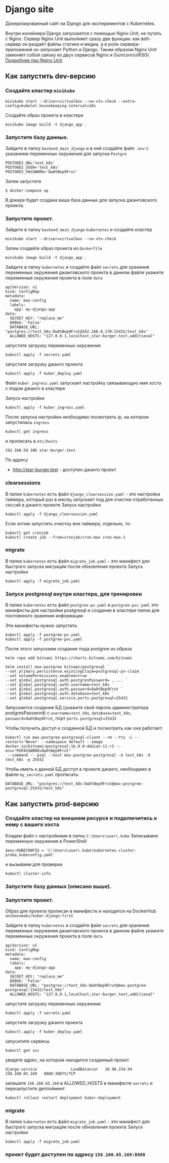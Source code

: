 # Django site

Докеризированный сайт на Django для экспериментов с Kubernetes.

Внутри конейнера Django запускается с помощью Nginx Unit, не путать с Nginx. Сервер Nginx Unit выполняет сразу две функции: как веб-сервер он раздаёт файлы статики и медиа, а в роли сервера-приложений он запускает Python и Django. Таким образом Nginx Unit заменяет собой связку из двух сервисов Nginx и Gunicorn/uWSGI. [Подробнее про Nginx Unit](https://unit.nginx.org/).

## Как запустить dev-версию
### Создайте кластер `minikube`
```shell-session
minikube start --driver=virtualbox --no-vtx-check --extra-config=kubelet.housekeeping-interval=10s
```
Создайте образ проекта в кластере
```shell-session
minikube image build -t django_app .
```

### Запустите базу данных.

Зайдите в папку `backend_main_django` и в ней создайте файл `.env` с указанием переменных окружения для запуска `Postgre`

```shell-session
POSTGRES_DB='test_k8s'
POSTGRES_USER='test_k8s'
POSTGRES_PASSWORD='OwOtBep9Frut'
```
Затем запустите 

```shell-session
$ docker-compose up
```
В докере будет создана ваша база данных для запуска джанговского проекта.

### Запустите проект.

Зайдите в папку `backend_main_django` `kubernetes` и создайте кластер

```shell-session
minikube start --driver=virtualbox --no-vtx-check
```

Затем создайте образ проекта из `Dockerfile`

```shell-session
minikube image build -t django_app .
```

Зайдите в папку `kubernetes` и создайте файл `secrets` для хранения переменных окружения джанговского проекта
в данном файле укажите переменные окружения проекта в поле `data`

```shell-session
apiVersion: v1
kind: ConfigMap
metadata:
  name: max-config
  labels:
    app: my-django-app
data:
  SECRET_KEY: "replace_me"
  DEBUG: 'False'
  DATABASE_URL: "postgres://test_k8s:OwOtBep9Frut@192.168.0.170:15432/test_k8s"
  ALLOWED_HOSTS: "127.0.0.1,localhost,star-burger.test,additional"
```

запустите загрузку переменных окружения

```shell-session
kubectl apply -f secrets.yaml
```

запустите загрузку джанго проекта

```shell-session
kubectl apply -f kuber_deploy.yaml
```
Файл `kuber_ingress.yaml` запускает настройку связывающую имя хоста с подом джанго в кластере

Запуск настройки
```shell-session
kubectl apply -f kuber_ingress.yaml
```
После запуска настройки необходимо посмотреть ip, на котором запустилась `ingress`
```shell-session
kubectl get ingress
```

и прописать в `etc/hosts`
```shell-session
192.168.59.106 star-burger.test
```
По адресу
- http://star-burger.test - доступен джанго проект

### clearsessions 
В папке `kubernetes` есть файл `django_clearsession.yaml` - это настройка таймера, который 
раз в месяц запускает под для очистки отработанных сессий в джанго проекте
Запуск настройки
```shell-session
kubectl apply -f django_clearsession.yaml
```
Если хотим запустить очистку вне таймера, отдельно, то:
```shell-session
kubectl get cronjob
kubectl create job --from=cronjob/cron-max cron-max-1
```
### migrate
В папке `kubernetes` есть файл `migrate_job.yaml` - это манифест для быстрого 
запуска миграцйи после обновления проекта
Запуск настройки
```shell-session
kubectl apply -f migrate_job.yaml
```

### Запуск postgresql внутри кластера, для тренировки
В папке `kubernetes` есть файл `postgree-pv.yaml` и `postgree-pvс.yaml` это манифесты
для настройки postgresql и создания в кластере папки для постоянного хранения информации

Эти манифесты нужно запустить
```shell-session
kubectl apply -f postgree-pv.yaml
kubectl apply -f postgree-pvc.yaml
```
После этого запускаем создание пода postgree из образа
```shell-session
helm repo add bitnami https://charts.bitnami.com/bitnami

helm install max-postgree bitnami/postgresql `
--set primary.persistence.existingClaim=postgresql-pv-claim `
--set volumePermissions.enabled=true `
--set global.postgresql.auth.postgresPassword= ..... `
--set global.postgresql.auth.username=test_k8s `
--set global.postgresql.auth.password=OwOtBep9Frut `
--set global.postgresql.auth.database=test_k8s `
--set global.postgresql.service.ports.postgresql=25432
```
Запускается создание БД (укажите свой пароль администратора postgresPassword)
с `username=test_k8s`, `database=test_k8s`, `password=OwOtBep9Frut`, порт `ports.postgresql=25432`

Чтобы получить доступ к созданной БД и посмотреть как она работает:
```shell-session
kubectl run max-postgree-postgresql-client --rm --tty -i --restart='Never' --namespace default --image docker.io/bitnami/postgresql:16.0.0-debian-11-r3 --env="PGPASSWORD=OwOtBep9Frut" `
 --command -- psql --host max-postgree-postgresql -U test_k8s -d test_k8s -p 25432
```

Чтобы иметь к данной БД доступ в проекте джанго, необходимо в файле `my_secrets.yaml`
прописать:
```shell-session
DATABASE_URL: "postgres://test_k8s:OwOtBep9Frut@max-postgree-postgresql:25432/test_k8s"
```

## Как запустить prod-версию
### Создайте кластер на внешнем ресурсе и подключитись к нему с вашего хоста
Кладем файл с настройками в папку `C:\Users\user\.kube`
Записываем переменную окружения в PowerShell
```shell-session
$env:KUBECONFIG = 'C:\Users\user\.kube\kubernetes-cluster-proba_kubeconfig.yaml'
```
и вызываем для проверки
```shell-session
kubectl cluster-info
```

### Запустите базу данных (описано выше).
### Запустите проект.

Образ для проекта прописан в манифесте и находится на DockerHub `anikeevmaks/kuber-django:first`

Зайдите в папку `kubernetes` и создайте файл `secrets` для хранения переменных окружения джанговского проекта
в данном файле укажите переменные окружения проекта в поле `data`

```shell-session
apiVersion: v1
kind: ConfigMap
metadata:
  name: max-config
  labels:
    app: my-django-app
data:
  SECRET_KEY: "replace_me"
  DEBUG: 'False'
  DATABASE_URL: "postgres://test_k8s:OwOtBep9Frut@max-postgree-postgresql:15432/test_k8s"
  ALLOWED_HOSTS: "127.0.0.1,localhost,star-burger.test,additional"
```
запустите загрузку переменных окружения
```shell-session
kubectl apply -f secrets.yaml
```

запустите загрузку джанго проекта
```shell-session
kubectl apply -f kuber_deploy.yaml
```
запуситите сервисы
```shell-session
kubectl get svc
```
увидете адрес, на котором находится созданный проект
```shell-session
django-service               LoadBalancer   10.98.234.94    158.160.65.169   8888:30875/TCP
```
запишите `158.160.65.169` в ALLOWED_HOSTS в манифесте `secrets` и перезапустите деплоймент
```shell-session
kubectl rollout restart deployment kuber-deployment
```

### migrate
В папке `kubernetes` есть файл `migrate_job.yaml` - это манифест для быстрого 
запуска миграцйи после обновления проекта
Запуск настройки
```shell-session
kubectl apply -f migrate_job.yaml
```

### проект будет доступен по адресу `158.160.65.169:8888`